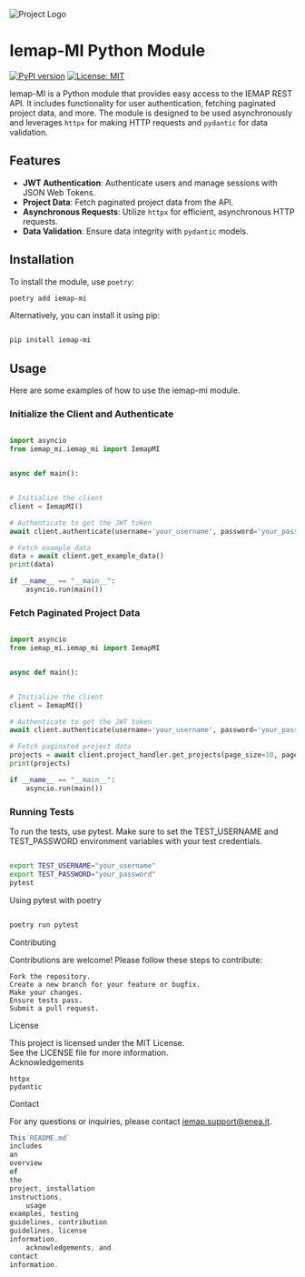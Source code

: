 ![Project Logo](./images/logo_iemap.png)

# Iemap-MI Python Module

[![PyPI version](https://badge.fury.io/py/iemap-mi.svg)](https://badge.fury.io/py/iemap-mi)
[![License: MIT](https://img.shields.io/badge/License-MIT-yellow.svg)](https://opensource.org/licenses/MIT)

Iemap-MI is a Python module that provides easy access to the IEMAP REST API. It includes functionality for user
authentication, fetching paginated project data, and more. The module is designed to be used asynchronously and
leverages `httpx` for making HTTP requests and `pydantic` for data validation.

## Features

- **JWT Authentication**: Authenticate users and manage sessions with JSON Web Tokens.
- **Project Data**: Fetch paginated project data from the API.
- **Asynchronous Requests**: Utilize `httpx` for efficient, asynchronous HTTP requests.
- **Data Validation**: Ensure data integrity with `pydantic` models.

## Installation

To install the module, use `poetry`:

```sh
poetry add iemap-mi
```

Alternatively, you can install it using pip:

```sh

pip install iemap-mi
```

## Usage

Here are some examples of how to use the iemap-mi module.

### Initialize the Client and Authenticate

```python

import asyncio
from iemap_mi.iemap_mi import IemapMI


async def main():


# Initialize the client
client = IemapMI()

# Authenticate to get the JWT token
await client.authenticate(username='your_username', password='your_password')

# Fetch example data
data = await client.get_example_data()
print(data)

if __name__ == "__main__":
    asyncio.run(main())
```

### Fetch Paginated Project Data

```python

import asyncio
from iemap_mi.iemap_mi import IemapMI


async def main():


# Initialize the client
client = IemapMI()

# Authenticate to get the JWT token
await client.authenticate(username='your_username', password='your_password')

# Fetch paginated project data
projects = await client.project_handler.get_projects(page_size=10, page_number=1)
print(projects)

if __name__ == "__main__":
    asyncio.run(main())
```

### Running Tests

To run the tests, use pytest. Make sure to set the TEST_USERNAME and TEST_PASSWORD environment variables with your test
credentials.

```sh

export TEST_USERNAME="your_username"
export TEST_PASSWORD="your_password"
pytest
```

Using pytest with poetry

```sh

poetry run pytest
```

Contributing

Contributions are welcome! Please follow these steps to contribute:

    Fork the repository.
    Create a new branch for your feature or bugfix.
    Make your changes.
    Ensure tests pass.
    Submit a pull request.

License

This project is licensed under the MIT License.   
See the LICENSE file for more information.   
Acknowledgements

    httpx
    pydantic

Contact

For any questions or inquiries, please contact iemap.support@enea.it.

```typescript
This`README.md`
includes
an
overview
of
the
project, installation
instructions,
    usage
examples, testing
guidelines, contribution
guidelines, license
information,
    acknowledgements, and
contact
information.
```